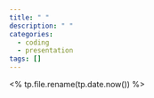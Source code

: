 ```yaml
---
title: " "
description: " "
categories:
  - coding
  - presentation
tags: []
---
```

<% tp.file.rename(tp.date.now()) %>
